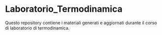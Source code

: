 # Laboratorio_Termodinamica
Questo repository contiene i materiali generati e aggiornati durante il corso di laboratorio di termodinamica.
